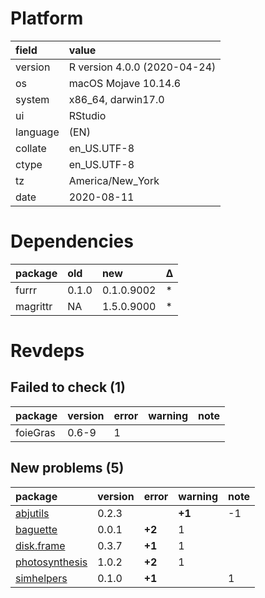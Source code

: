 # Platform

|field    |value                        |
|:--------|:----------------------------|
|version  |R version 4.0.0 (2020-04-24) |
|os       |macOS Mojave 10.14.6         |
|system   |x86_64, darwin17.0           |
|ui       |RStudio                      |
|language |(EN)                         |
|collate  |en_US.UTF-8                  |
|ctype    |en_US.UTF-8                  |
|tz       |America/New_York             |
|date     |2020-08-11                   |

# Dependencies

|package  |old   |new        |Δ  |
|:--------|:-----|:----------|:--|
|furrr    |0.1.0 |0.1.0.9002 |*  |
|magrittr |NA    |1.5.0.9000 |*  |

# Revdeps

## Failed to check (1)

|package  |version |error |warning |note |
|:--------|:-------|:-----|:-------|:----|
|foieGras |0.6-9   |1     |        |     |

## New problems (5)

|package                                      |version |error  |warning |note |
|:--------------------------------------------|:-------|:------|:-------|:----|
|[abjutils](problems.md#abjutils)             |0.2.3   |       |__+1__  |-1   |
|[baguette](problems.md#baguette)             |0.0.1   |__+2__ |1       |     |
|[disk.frame](problems.md#diskframe)          |0.3.7   |__+1__ |1       |     |
|[photosynthesis](problems.md#photosynthesis) |1.0.2   |__+2__ |1       |     |
|[simhelpers](problems.md#simhelpers)         |0.1.0   |__+1__ |        |1    |


